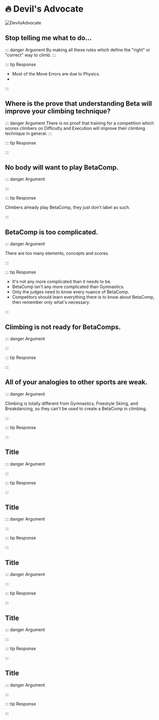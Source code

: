 # 🔥 Devil's Advocate

![DevilsAdvocate](/DevilsAdvocate.png)

## Stop telling me what to do... 

::: danger Argument
By making all these rules which define the "right" or "correct" way to climb.
:::


::: tip Response

- Most of the Move Errors are due to Physics.
-   

:::

## Where is the prove that understanding Beta will improve your climbing technique?

::: danger Argument
There is no proof that training for a competition which scores climbers on Difficulty and Execution will improve their climbing technique in general.
:::

::: tip Response

:::

## No body will want to play BetaComp.

::: danger Argument



:::

::: tip Response

Climbers already play BetaComp, they just don't label as such.

:::


## BetaComp is too complicated.

::: danger Argument

There are too many elements, concepts and scores.

:::


::: tip Response

- It's not any more complicated than it needs to be.
- BetaComp isn't any more complicated than Gymnastics.
- Only the judges need to know every nuance of BetaComp.
- Competitors should learn everything there is to know about BetaComp, then remember only what's necessary. 

:::


## Climbing is not ready for BetaComps.

::: danger Argument



:::

::: tip Response

:::

## All of your analogies to other sports are weak. 

::: danger Argument

Climbing is totally different from Gymnastics, Freestyle Skiing, and Breakdancing, so they can't be used to create a BetaComp in climbing.


:::

::: tip Response

:::


## Title

::: danger Argument



:::

::: tip Response

:::

## Title

::: danger Argument



:::

::: tip Response

:::

## Title

::: danger Argument



:::

::: tip Response

:::

## Title

::: danger Argument



:::

::: tip Response

:::

## Title

::: danger Argument



:::

::: tip Response

:::